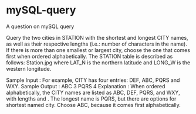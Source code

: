 # mySQL-query
A question on mySQL query

Query the two cities in STATION with the shortest and longest CITY names, as well as their respective lengths (i.e.: number of characters in the name). If there is more than one smallest or largest city, choose the one that comes first when ordered alphabetically.
The STATION table is described as follows:
Station.jpg
where LAT_N is the northern latitude and LONG_W is the western longitude.

Sample Input : For example, CITY has four entries: DEF, ABC, PQRS and WXY.
Sample Output : ABC 3 PQRS 4
Explanation : When ordered alphabetically, the CITY names are listed as ABC, DEF, PQRS, and WXY, with lengths  and . The longest name is PQRS, but there are  options for shortest named city. Choose ABC, because it comes first alphabetically.
